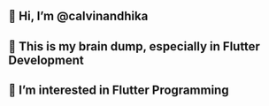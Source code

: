 ## 👋 Hi, I’m @calvinandhika
## 🧠 This is my brain dump, especially in Flutter Development
## 👀 I’m interested in Flutter Programming

